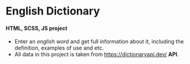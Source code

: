 # English Dictionary
#### HTML, SCSS, JS project
* Enter an _english word_ and get full information about it, including the definition, examples of use and etc. 
* All data in this project is taken from https://dictionaryapi.dev/ __API__.